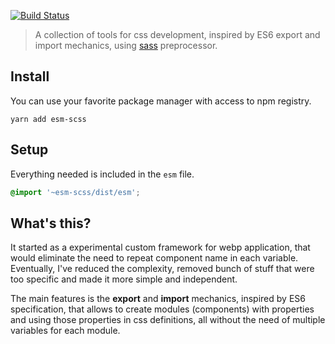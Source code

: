 [![Build Status](https://travis-ci.org/Eterion/esm-scss.svg?branch=master)](https://travis-ci.org/Eterion/esm-scss)

> A collection of tools for css development, inspired by ES6 export and import mechanics, using [sass](http://sass-lang.com/) preprocessor.

## Install

You can use your favorite package manager with access to npm registry.

```
yarn add esm-scss
```

## Setup

Everything needed is included in the `esm` file.

```scss
@import '~esm-scss/dist/esm';
```

## What's this?

It started as a experimental custom framework for webp application, that would eliminate the need to repeat component name in each variable. Eventually, I've reduced the complexity, removed bunch of stuff that were too specific and made it more simple and independent.

The main features is the **export** and **import** mechanics, inspired by ES6 specification, that allows to create modules (components) with properties and using those properties in css definitions, all without the need of multiple variables for each module.
